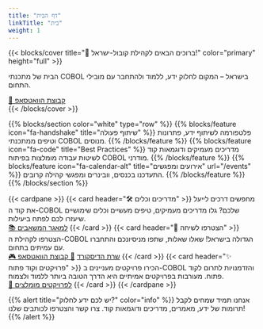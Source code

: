 ```yaml
---
title: "דף הבית"
linkTitle: "בית"
weight: 1
---
```


{{< blocks/cover title="👋 ברוכים הבאים לקהילת קובול-ישראל!" color="primary" height="full" >}}
<div class="mx-auto">
  <p class="lead">הבית של מתכנתי COBOL בישראל – המקום לחלוק ידע, ללמוד ולהתחבר עם מובילי התחום.</p>
  <a class="btn btn-lg btn-success me-3 mb-4" href="<קישור לקבוצת הוואטסאפ של קובול-ישראל>" target="_blank">💬 קבוצת הוואטסאפ</a>
  <div class="mx-auto mt-5" style="text-align: center;">
    <a class="btn btn-link text-info" href="#td-block-1" aria-label="קרא עוד">
      <i class="fa-solid fa-circle-chevron-down" style="font-size: 400%"></i>
    </a>
  </div>
</div>
{{< /blocks/cover >}}

{{% blocks/section color="white" type="row" %}}
{{% blocks/feature icon="fa-handshake" title="שיתוף פעולה" %}}
פלטפורמה לשיתוף ידע, פתרונות וטיפים ממתכנתי COBOL מנוסים.
{{% /blocks/feature %}}
{{% blocks/feature icon="fa-code" title="Best Practices" %}}
מדריכים מעמיקים ודוגמאות קוד לשיטות עבודה מומלצות בפיתוח COBOL מודרני.
{{% /blocks/feature %}}
{{% blocks/feature icon="fa-calendar-alt" title="אירועים ומפגשים" url="/events" %}}
התעדכנו בכנסים, וובינרים ומפגשי קהילה קרובים.
{{% /blocks/feature %}}
{{% /blocks/section %}}

{{< cardpane >}}
  {{< card header="🛠️ מדריכים וכלים" >}}
    מחפשים דרכים לייעל את קוד ה-COBOL שלכם?
    גלו מדריכים מעמיקים, טיפים מעשיים וכלים שימושיים שיעזרו לכם לפתח ביעילות.
    <br>
    <a class="btn btn-outline-primary mt-2" href="/he/resources" target="_blank">📚 למאגר המשאבים</a>
  {{< /card >}}
  {{< card header="💬 הצטרפו לשיחה" >}}
    הצטרפו לקהילת ה-COBOL הגדולה בישראל!
    שאלו שאלות, שתפו מניסיונכם והתחברו עם עמיתים בתחום.
    <br>
    <a class="btn btn-outline-primary mt-2" href="<קישור לשרת הדיסקורד של קובול-ישראל>" target="_blank">🎮 שרת הדיסקורד</a>
    <a class="btn btn-outline-primary mt-2" href="<קישור לקבוצת הוואטסאפ של קובול-ישראל>" target="_blank">💬 קבוצת הוואטסאפ</a>
  {{< /card >}}
  {{< card header="✨ פרויקטים וקוד פתוח" >}}
    הכירו פרויקטים מעניינים ב-COBOL והזדמנויות לתרום לקוד פתוח.
    מעורבות בפרויקטים אמיתיים היא הדרך הטובה ביותר ללמוד ולצמוח.
    <br>
    <a class="btn btn-outline-primary mt-2" href="/he/projects" target="_blank">🔗 לפרויקטים מומלצים</a>
  {{< /card >}}
{{< /cardpane >}}

{{% alert title="יש לכם ידע לחלוק?" color="info" %}}
אנחנו תמיד שמחים לקבל תרומות של ידע, מאמרים, מדריכים ודוגמאות קוד. צרו קשר והצטרפו לכותבים שלנו!
{{% /alert %}}